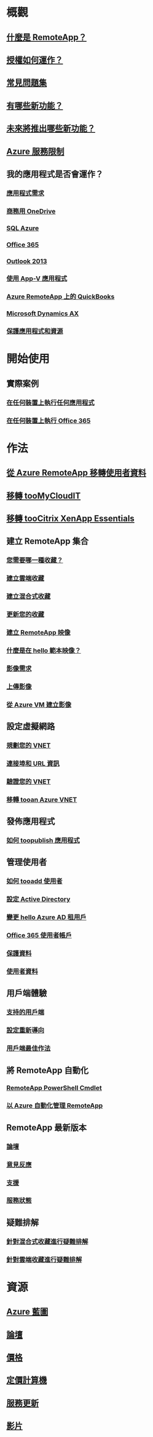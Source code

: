 # 概觀
## [什麼是 RemoteApp？](remoteapp-whatis.md)
## [授權如何運作？](remoteapp-licensing.md)
## [常見問題集](remoteapp-faq.md)
## [有哪些新功能？](remoteapp-whatsnew.md)
## [未來將推出哪些新功能？](remoteapp-roadmap.md)
## [Azure 服務限制](../azure-subscription-service-limits.md)
## 我的應用程式是否會運作？
### [應用程式需求](remoteapp-appreqs.md)
### [商務用 OneDrive](remoteapp-onedrive.md)
### [SQL Azure](remoteapp-sql.md)
### [Office 365](remoteapp-o365.md)
### [Outlook 2013](remoteapp-outlook.md)
### [使用 App-V 應用程式](remoteapp-appv.md)
### [Azure RemoteApp 上的 QuickBooks](remoteapp-quickbooks.md)
### [Microsoft Dynamics AX](https://mbs.microsoft.com/customersource/global/ax/learning/documentation/msdax2012r3azremappprg)
### [保護應用程式和資源](remoteapp-secure.md)


# 開始使用
## 實際案例
### [在任何裝置上執行任何應用程式](remoteapp-anyapp.md)
### [在任何裝置上執行 Office 365](remoteapp-tutorial-o365anywhere.md)

# 作法

## [從 Azure RemoteApp 移轉使用者資料](remoteapp-migrate.md)
## [移轉 tooMyCloudIT](remoteapp-migrate-mycloudit.md)
## [移轉 tooCitrix XenApp Essentials](remoteapp-migrate-citrix.md)
## 建立 RemoteApp 集合
### [您需要哪一種收藏？](remoteapp-collections.md)
### [建立雲端收藏](remoteapp-create-cloud-deployment.md)
### [建立混合式收藏](remoteapp-create-hybrid-deployment.md)
### [更新您的收藏](remoteapp-update.md)
### [建立 RemoteApp 映像](remoteapp-imageoptions.md)
### [什麼是在 hello 範本映像？](remoteapp-images.md)
### [影像需求](remoteapp-imagereqs.md)
### [上傳影像](remoteapp-uploadimage.md)
### [從 Azure VM 建立影像](remoteapp-image-on-azurevm.md)
## 設定虛擬網路
### [規劃您的 VNET](remoteapp-planvnet.md)
### [連接埠和 URL 資訊](remoteapp-ports.md)
### [驗證您的 VNET](remoteapp-vnet.md)
### [移轉 tooan Azure VNET](remoteapp-migratevnet.md)
## 發佈應用程式
### [如何 toopublish 應用程式](remoteapp-publish.md)
## 管理使用者
### [如何 tooadd 使用者](remoteapp-user.md)
### [設定 Active Directory](remoteapp-ad.md)
### [變更 hello Azure AD 租用戶](remoteapp-changetenant.md)
### [Office 365 使用者帳戶](remoteapp-o365user.md)
### [保護資料](remoteapp-secureaccess.md)
### [使用者資料](remoteapp-upd.md)
## 用戶端體驗
### [支持的用戶端](remoteapp-clients.md)
### [設定重新導向](remoteapp-redirection.md)
### [用戶端最佳作法](remoteapp-clientbestpractices.md)
## 將 RemoteApp 自動化
### [RemoteApp PowerShell Cmdlet](remoteapp-tutorial-arawithpowershell.md)
### [以 Azure 自動化管理 RemoteApp](automation-manage-remote-app.md)
## RemoteApp 最新版本
### [論壇](http://feedback.azure.com/forums/247748-azure-remoteapp)
### [意見反應](http://feedback.azure.com/forums/247748-azure-remoteapp)
### [支援](https://azure.microsoft.com/support/plans/)
### [服務狀態](https://azure.microsoft.com/status/)
## 疑難排解
### [針對混合式收藏進行疑難排解](remoteapp-hybridtrouble.md)
### [針對雲端收藏進行疑難排解](remoteapp-cloudtrouble.md)

# 資源
## [Azure 藍圖](https://azure.microsoft.com/roadmap/)
## [論壇](https://social.msdn.microsoft.com/Forums/home?forum=AzureRemoteApp)
## [價格](https://azure.microsoft.com/pricing/details/remoteapp/)
## [定價計算機](https://azure.microsoft.com/pricing/calculator/)
## [服務更新](https://azure.microsoft.com/updates/?product=remoteapp)
## [影片](https://azure.microsoft.com/documentation/videos/index/?services=remoteapp)
